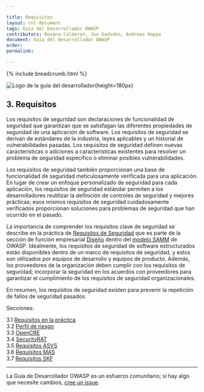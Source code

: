 ```yaml
---

title: Requisitos
layout: col-document
tags: Guía del Desarrollador OWASP
contributors: Roxana Calderon, Jon Gadsden, Andreas Happe
document: Guía del Desarrollador OWASP
order:
permalink:

---
```


{% include breadcrumb.html %}

![Logo de la guía del desarrollador](../../assets/images/dg_logo.png "Guía del Desarrollador OWASP"){height=180px}

## 3. Requisitos

Los requisitos de seguridad son declaraciones de funcionalidad de seguridad que garantizan que se satisfagan las diferentes propiedades de seguridad de una aplicación de software.
Los requisitos de seguridad se derivan de estándares de la industria, leyes aplicables y un historial de vulnerabilidades pasadas.
Los requisitos de seguridad definen nuevas características o adiciones a características existentes para resolver un problema de seguridad específico o eliminar posibles vulnerabilidades.

Los requisitos de seguridad también proporcionan una base de funcionalidad de seguridad meticulosamente verificada para una aplicación.
En lugar de crear un enfoque personalizado de seguridad para cada aplicación,
los requisitos de seguridad estándar permiten a los desarrolladores reutilizar la definición de controles de seguridad y mejores prácticas;
esos mismos requisitos de seguridad cuidadosamente  verificados proporcionan soluciones para problemas de seguridad que han ocurrido en el pasado.

La importancia de comprender los requisitos clave de seguridad se describe en la práctica de [Requisitos de Seguridad][sammdsr]
que es parte de la sección de función empresarial [Diseño][sammd] dentro del [modelo SAMM][samm] de OWASP.
Idealmente, los requisitos de seguridad de software estructurados están disponibles dentro de un marco de requisitos de seguridad,
y estos son utilizados por equipos de desarrollo y equipos de producto.
Además, los proveedores de la organización deben cumplir con los requisitos de seguridad;
incorporar la seguridad en los acuerdos con proveedores para garantizar el cumplimiento de los requisitos de seguridad organizacionales.

En resumen, los requisitos de seguridad existen para prevenir la repetición de fallos de seguridad pasados.

Secciones:

3.1 [Requisitos en la práctica](#requirements-in-practice)  
3.2 [Perfil de riesgo](#risk-profile)  
3.3 [OpenCRE](#opencre)  
3.4 [SecurityRAT](#security-rat)  
3.5 [Requisitos ASVS](#asvs-requirements)  
3.6 [Requisitos MAS](#mas-requirements)  
3.7 [Requisitos SKF](#skf-requirements)  

----

La Guía de Desarrollador OWASP es un esfuerzo comunitario; si hay algo que necesite cambios, [cree un issue][issue0500].

[issue0500]: https://github.com/OWASP/www-project-developer-guide/issues/new?labels=enhancement&template=request.md&title=Update:%2005-requirements/00-toc
[samm]: https://owaspsamm.org/about/
[sammd]: https://owaspsamm.org/model/design/
[sammdsr]: https://owaspsamm.org/model/design/security-requirements/
